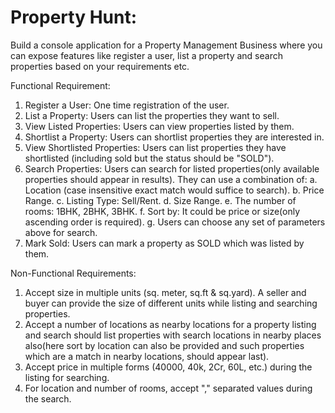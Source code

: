 # Property Hunt:
Build a console application for a Property Management Business where you can expose features
like register a user, list a property and search properties based on your requirements etc.

Functional Requirement:
1. Register a User: One time registration of the user.
2. List a Property: Users can list the properties they want to sell.
3. View Listed Properties: Users can view properties listed by them.
4. Shortlist a Property: Users can shortlist properties they are interested in.
5. View Shortlisted Properties: Users can list properties they have shortlisted (including sold
   but the status should be "SOLD").
6. Search Properties: Users can search for listed properties(only available properties should
   appear in results). They can use a combination of:
   a. Location (case insensitive exact match would suffice to search).
   b. Price Range.
   c. Listing Type: Sell/Rent.
   d. Size Range.
   e. The number of rooms: 1BHK, 2BHK, 3BHK.
   f. Sort by: It could be price or size(only ascending order is required).
   g. Users can choose any set of parameters above for search.
6. Mark Sold: Users can mark a property as SOLD which was listed by them.

Non-Functional Requirements:
1. Accept size in multiple units (sq. meter, sq.ft & sq.yard). A seller and buyer can provide the
   size of different units while listing and searching properties.
2. Accept a number of locations as nearby locations for a property listing and search should list
   properties with search locations in nearby places also(here sort by location can also be
   provided and such properties which are a match in nearby locations, should appear last).
3. Accept price in multiple forms (40000, 40k, 2Cr, 60L, etc.) during the listing for searching.
4. For location and number of rooms, accept "," separated values during the search.
